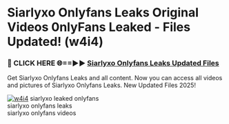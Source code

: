 # Siarlyxo Onlyfans Leaks Original Videos 0nlyFans Leaked - Files Updated! (w4i4)

<h3>🔴 CLICK HERE 🌐==►► <a href="https://tinyurl.com/x26r9saj" rel="nofollow">Siarlyxo Onlyfans Leaks Updated Files</a></h3>

Get Siarlyxo Onlyfans Leaks and all content. Now you can access all videos and pictures of Siarlyxo Onlyfans Leaks. New Updated Files 2025!

[![w4i4](https://i.imgur.com/LkgZPqh.gif)](https://tinyurl.com/x26r9saj)
siarlyxo leaked onlyfans<br>
siarlyxo onlyfans leaks<br>
siarlyxo onlyfans videos